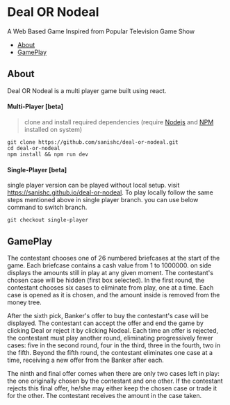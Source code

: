 # Deal OR Nodeal
A Web Based Game Inspired from Popular Television Game Show

- [About](#about)
- [GamePlay](#GamePlay)

## About

Deal OR Nodeal is a multi player game built using react. 

#### Multi-Player [beta]

> clone and install required dependencies (require [Nodejs](https://nodejs.org) and [NPM](https://www.npmjs.com/) installed on system)

    git clone https://github.com/sanishc/deal-or-nodeal.git
    cd deal-or-nodeal
    npm install && npm run dev

#### Single-Player [beta]

single player version can be played without local setup. visit https://sanishc.github.io/deal-or-nodeal.  To play locally follow the same steps mentioned above in single player branch. you can use below command to switch branch.

    git checkout single-player


## GamePlay

The contestant chooses one of 26 numbered briefcases at the start of the game. Each briefcase contains a cash value from 1 to 1000000. on side displays the amounts still in play at any given moment. The contestant's chosen case will be hidden (first box selected). In the first round, the contestant chooses six cases to eliminate from play, one at a time. Each case is opened as it is chosen, and the amount inside is removed from the money tree. 

After the sixth pick, Banker's offer to buy the contestant's case will be displayed. The contestant can accept the offer and end the game by clicking Deal or reject it by clicking Nodeal. Each time an offer is rejected, the contestant must play another round, eliminating progressively fewer cases: five in the second round, four in the third, three in the fourth, two in the fifth. Beyond the fifth round, the contestant eliminates one case at a time, receiving a new offer from the Banker after each. 

The ninth and final offer comes when there are only two cases left in play: the one originally chosen by the contestant and one other. If the contestant rejects this final offer, he/she may either keep the chosen case or trade it for the other. The contestant receives the amount in the case taken.
